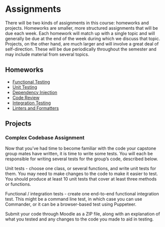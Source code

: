 # Assignments

There will be two kinds of assignments in this course: homeworks and projects.
Homeworks are smaller, more structured assignments that will be due each week.
Each homework will match up with a single topic and will generally be due at the
end of the week during which we discuss that topic. Projects, on the other hand,
are much larger and will involve a great deal of self-direction. These will be
due periodically throughout the semester and may include material from several
topics.

## Homeworks

  * [Functional Testing](../topics/functional-testing/assignment/)
  * [Unit Testing](../topics/unit-testing/assignment/)
  * [Dependency Injection](../topics/dependency-injection/assignment/)
  * [Code Review](../topics/code-review/assignment/)
  * [Integration Testing](../topics/integration-testing/assignment/)
  * [Linters and Formatters](../linters-and-formatters/assignment/)

## Projects

### Complex Codebase Assignment

Now that you’ve had time to become familiar with the code your capstone group
mates have written, it is time to write some tests. You will each be responsible
for writing several tests for the group’s code, described below.

Unit tests - choose one class, or several functions, and write unit tests for
them. You may need to make changes to the code to make it easier to test. You
should produce at least 10 unit tests that cover at least three methods or
functions.

Functional / integration tests - create one end-to-end functional integration
test. This might be a command line test, in which case you can use Commander, or
it can be a browser-based test using Puppeteer.

Submit your code through Moodle as a ZIP file, along with an explanation of what
you tested and any changes to the code you made to aid in testing.

